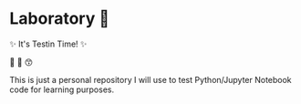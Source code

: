 # Laboratory 👀
✨ It's Testin Time! ✨

🥹 😬 😙

This is just a personal repository I will use to test Python/Jupyter Notebook code for learning purposes.
